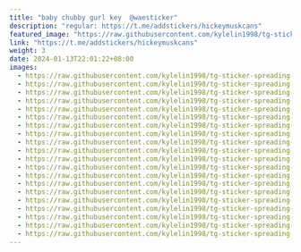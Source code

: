 ```yaml
---
title: "baby chubby gurl key  @waesticker"
description: "regular: https://t.me/addstickers/hickeymuskcans"
featured_image: "https://raw.githubusercontent.com/kylelin1998/tg-sticker-spreading-worldwide-images/main/img/4b0fe5e5-c67d-4600-9ccb-9ce4b418e11c.jpg"
link: "https://t.me/addstickers/hickeymuskcans"
weight: 3
date: 2024-01-13T22:01:22+08:00
images:
  - https://raw.githubusercontent.com/kylelin1998/tg-sticker-spreading-worldwide-images/main/img/4b0fe5e5-c67d-4600-9ccb-9ce4b418e11c.jpg
  - https://raw.githubusercontent.com/kylelin1998/tg-sticker-spreading-worldwide-images/main/img/30a8541e-f066-4681-b620-a53c2e1a5acd.jpg
  - https://raw.githubusercontent.com/kylelin1998/tg-sticker-spreading-worldwide-images/main/img/5bd185d9-d2a1-4e79-8684-ecf8b8db0761.jpg
  - https://raw.githubusercontent.com/kylelin1998/tg-sticker-spreading-worldwide-images/main/img/2190a6b6-8e77-450b-b360-80771c62823a.jpg
  - https://raw.githubusercontent.com/kylelin1998/tg-sticker-spreading-worldwide-images/main/img/c6dff3f3-f57b-48a3-be2a-9d94c05ab344.jpg
  - https://raw.githubusercontent.com/kylelin1998/tg-sticker-spreading-worldwide-images/main/img/93a14786-f1b6-4c8e-a374-1a64d40c5121.jpg
  - https://raw.githubusercontent.com/kylelin1998/tg-sticker-spreading-worldwide-images/main/img/e30b2630-8ea8-4d75-be48-a53796cdd4ee.jpg
  - https://raw.githubusercontent.com/kylelin1998/tg-sticker-spreading-worldwide-images/main/img/70b97986-7cd7-490f-8efd-b8559545c66e.jpg
  - https://raw.githubusercontent.com/kylelin1998/tg-sticker-spreading-worldwide-images/main/img/bed632f4-af13-41e0-810f-964fd0f5a305.jpg
  - https://raw.githubusercontent.com/kylelin1998/tg-sticker-spreading-worldwide-images/main/img/fe8caa47-bcb3-4f7d-a8b0-37bfc5e9ba52.jpg
  - https://raw.githubusercontent.com/kylelin1998/tg-sticker-spreading-worldwide-images/main/img/5937a40b-e7b9-4ad3-8ec1-528eed60ada3.jpg
  - https://raw.githubusercontent.com/kylelin1998/tg-sticker-spreading-worldwide-images/main/img/99e6fbb8-7240-4695-97e9-74a4ae537f4b.jpg
  - https://raw.githubusercontent.com/kylelin1998/tg-sticker-spreading-worldwide-images/main/img/532ca893-42aa-4792-bdba-277fced8c13f.jpg
  - https://raw.githubusercontent.com/kylelin1998/tg-sticker-spreading-worldwide-images/main/img/8ef5e4b5-e380-4bb1-9eba-781d49373ac7.jpg
  - https://raw.githubusercontent.com/kylelin1998/tg-sticker-spreading-worldwide-images/main/img/38213cac-9b40-4e02-930c-5fff081cee36.jpg
  - https://raw.githubusercontent.com/kylelin1998/tg-sticker-spreading-worldwide-images/main/img/44575c41-fdad-4543-872b-c6cce74d36de.jpg
  - https://raw.githubusercontent.com/kylelin1998/tg-sticker-spreading-worldwide-images/main/img/11877ce9-53d5-4d55-b559-130f043f1fe7.jpg
  - https://raw.githubusercontent.com/kylelin1998/tg-sticker-spreading-worldwide-images/main/img/b2786189-6fa6-4429-9ae1-089593f86102.jpg
  - https://raw.githubusercontent.com/kylelin1998/tg-sticker-spreading-worldwide-images/main/img/a8fef3dd-8d28-4ea4-83de-87770a57ce57.jpg
  - https://raw.githubusercontent.com/kylelin1998/tg-sticker-spreading-worldwide-images/main/img/97653e9b-92f7-45ff-b01f-6845f5e0c06b.jpg
---
```

